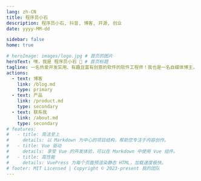 ```yaml
---
lang: zh-CN
title: 程序员小石
description: 程序员小石, 抖音, 博客, 开源, 创业
date: yyyy-MM-dd

sidebar: false
home: true

# heroImage: images/logo.jpg # 首页的图片
heroText: 嘿，我是 程序员小石 👋 # 首页标题
tagline: 一名热爱开发实用、有趣且富有创意的软件的软件工程师！我也是一名自媒体博主，并活跃于许多开发者社区！
actions:
  - text: 博客
    link: /blog.md
    type: primary
  - text: 产品
    link: /product.md
    type: secondary
  - text: 联系我
    link: /about.md
    type: secondary
# features:
#   - title: 简洁至上
#     details: 以 Markdown 为中心的项目结构，帮助您专注于内容创作。
#   - title: Vue 驱动
#     details: 享受 Vue 的开发体验，可以在 Markdown 中使用 Vue 组件。
#   - title: 高性能
#     details: VuePress 为每个页面预渲染静态 HTML，加载速度极快。
# footer: MIT Licensed | Copyright © 2023-present 我的团队
---
```


<!--
# 嘿，我是 程序员小石 👋

一名热爱开发实用、有趣且富有创意的软件的软件工程师！我也是一名自媒体博主，并活跃于许多开发者社区！ -->

<ClientOnly style="text-align: center;">
    <Welcome />
</ClientOnly>
